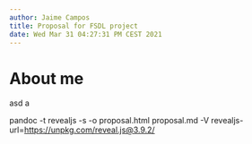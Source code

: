 ```yaml
---
author: Jaime Campos
title: Proposal for FSDL project
date: Wed Mar 31 04:27:31 PM CEST 2021
---
```


# About me
asd a

pandoc -t revealjs -s -o proposal.html proposal.md -V revealjs-url=https://unpkg.com/reveal.js@3.9.2/
